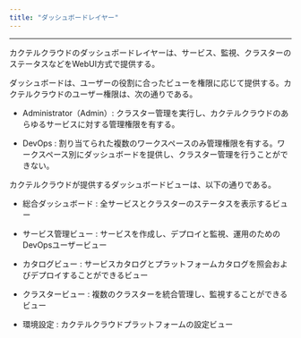 ```yaml
---
title: "ダッシュボードレイヤー"
---
```



---

カクテルクラウドのダッシュボードレイヤーは、サービス、監視、クラスターのステータスなどをWebUI方式で提供する。

ダッシュボードは、ユーザーの役割に合ったビューを権限に応じて提供する。カクテルクラウドのユーザー権限は、次の通りである。

* Administrator（Admin）: クラスター管理を実行し、カクテルクラウドのあらゆるサービスに対する管理権限を有する。

* DevOps : 割り当てられた複数のワークスペースのみ管理権限を有する。ワークスペース別にダッシュボードを提供し、クラスター管理を行うことができない。

カクテルクラウドが提供するダッシュボードビューは、以下の通りである。

* 総合ダッシュボード : 全サービスとクラスターのステータスを表示するビュー

* サービス管理ビュー : サービスを作成し、デプロイと監視、運用のためのDevOpsユーザービュー

* カタログビュー : サービスカタログとプラットフォームカタログを照会およびデプロイすることができるビュー

* クラスタービュー : 複数のクラスターを統合管理し、監視することができるビュー

* 環境設定 : カクテルクラウドプラットフォームの設定ビュー